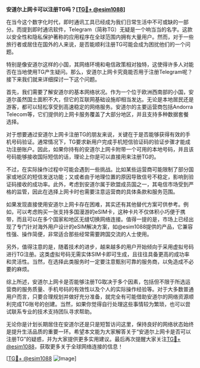 **安道尔上网卡可以注册TG吗？[[TG💪+ @esim1088](https://t.me/s/esim1088)]**

在当今这个数字化时代，即时通讯工具已经成为我们日常生活中不可或缺的一部分。而提到即时通讯软件，Telegram（简称TG）无疑是一个响当当的名字。这款以安全性和隐私保护著称的应用程序在全球范围内拥有大量用户。然而，对于一些旅行者或居住在国外的人来说，是否能顺利注册TG可能会成为困扰他们的一个问题。

特别是像安道尔这样的小国，其网络环境和电信政策相对独特，这使得许多人对能否在当地使用TG产生疑问。那么，安道尔上网卡究竟能否用于注册Telegram呢？接下来我们就来详细探讨一下这个问题。

首先，我们需要了解安道尔的基本网络状况。作为一个位于欧洲西南部的小国，安道尔虽然国土面积不大，但它的互联网基础设施却相当发达。无论是本地居民还是游客，都可以轻松享受到高速稳定的网络服务。安道尔的主要运营商包括Andorra Telecom等，它们提供的上网卡服务覆盖了大部分地区，并且支持多种数据套餐选择。

对于想要通过安道尔上网卡注册TG的朋友来说，关键在于是否能够获得有效的手机号码验证。通常情况下，TG要求新用户完成手机短信验证码的验证步骤才能成功注册账户。因此，如果你持有的安道尔上网卡附带一个可用的本地号码，并且该号码能够接收国际短信的话，理论上你是可以直接用来注册TG的。

不过，在实际操作过程中可能会遇到一些挑战。比如某些运营商可能限制了部分国家或地区的短信发送功能；又或者由于地理位置的原因导致信号不稳定，影响到验证码接收的成功率。此外，考虑到安道尔属于欧盟成员国之一，其电信市场受到严格的监管，因此在选择上网卡时也需要注意运营商的具体条款和服务范围。

如果发现直接使用安道尔上网卡存在困难，其实还有其他替代方案可供参考。例如，可以考虑购买一张支持多国漫游的eSIM卡，这种卡片不仅体积小巧便于携带，而且可以在多个国家和地区无缝切换网络连接。值得一提的是，市场上已经出现了专门针对海外用户设计的eSIM解决方案，如@esim1088提供的产品，它兼容性强、操作简便，非常适合那些经常需要跨国交流的人士使用。

另外，值得注意的是，随着技术的进步，越来越多的用户开始倾向于采用虚拟号码进行TG注册。这类虚拟号码无需实体SIM卡即可生成，且往往具备更高的成功率和灵活性。当然，在选择此类服务时一定要注意甄别可靠的服务商，以免造成不必要的麻烦。

综上所述，安道尔上网卡是否能够注册TG取决于多个因素，包括但不限于所选运营商的服务质量、手机号码的有效性以及个人的实际操作经验等。对于大多数普通用户而言，只要合理规划并做好充分准备，就完全有可能借助安道尔的网络资源顺利完成TG账号的创建。当然，如果你觉得自行处理这些事情较为繁琐，也可以尝试联系专业的技术支持团队寻求帮助。

无论你是计划长期居住在安道尔还是只是短暂访问这里，保持良好的网络状态始终是提升生活品质的重要一环。希望本文能为大家解答关于“安道尔上网卡是否可以注册TG”的疑惑，并为大家提供更多实用建议。最后再次提醒大家关注[TG💪+ @esim1088](https://t.me/s/esim1088)，获取更多关于全球网络连接的信息！

[[TG💪+ @esim1088](https://t.me/s/esim1088) ![Image](https://i.postimg.cc/4NQfJmqS/Snipaste-2025-05-13-00-14-12.png)]